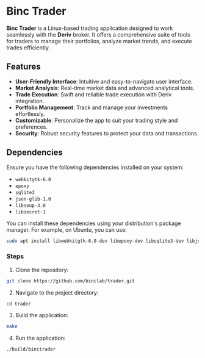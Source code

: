 # Binc Trader

**Binc Trader** is a Linux-based trading application designed to work seamlessly with the **Deriv** broker. It offers a comprehensive suite of tools for traders to manage their portfolios, analyze market trends, and execute trades efficiently.

## Features
- **User-Friendly Interface**: Intuitive and easy-to-navigate user interface.
- **Market Analysis**: Real-time market data and advanced analytical tools.
- **Trade Execution**: Swift and reliable trade execution with Deriv integration.
- **Portfolio Management**: Track and manage your investments effortlessly.
- **Customizable**: Personalize the app to suit your trading style and preferences.
- **Security**: Robust security features to protect your data and transactions.

## Dependencies

Ensure you have the following dependencies installed on your system:

- `webkitgtk-6.0`
- `epoxy`
- `sqlite3`
- `json-glib-1.0`
- `libsoup-3.0`
- `libsecret-1`

You can install these dependencies using your distribution's package manager. For example, on Ubuntu, you can use:

```sh
sudo apt install libwebkitgtk-6.0-dev libepoxy-dev libsqlite3-dev libjson-glib-dev libsoup-3.0-dev libsecret-1-dev
```
### Steps
1. Clone the repository:
```sh
git clone https://github.com/binclab/trader.git
```
2. Navigate to the project directory:
```sh
cd trader
```
3. Build the application: 
```sh
make
```
4. Run the application:
```sh
./build/binctrader
```